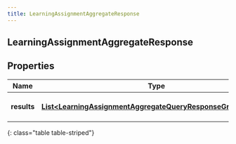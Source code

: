 ```yaml
---
title: LearningAssignmentAggregateResponse
---
```

## LearningAssignmentAggregateResponse


## Properties

| Name | Type | Description | Notes |
| ------------ | ------------- | ------------- | ------------- |
| **results** | <!----><!---->[**List&lt;LearningAssignmentAggregateQueryResponseGroupedData&gt;**](LearningAssignmentAggregateQueryResponseGroupedData.html)<!----> | The results of the query |  [optional] |
{: class="table table-striped"}



